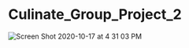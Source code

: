 # Culinate_Group_Project_2

![Screen Shot 2020-10-17 at 4 31 03 PM](https://user-images.githubusercontent.com/66890142/96355400-2feafc00-1096-11eb-9154-f3b2f0baf6b2.png)
